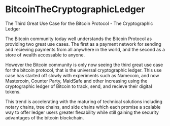 BitcoinTheCryptographicLedger
=============================

The Third Great Use Case for the Bitcoin Protocol - The Cryptographic Ledger

The Bitcoin community today well understands the Bitcoin Protocol as providing two great use cases. The first as a payment network for sending and recieving payments from all anywhere in the world, and the second as a store of wealth accessable to anyone.

However the Bitcoin community is only now seeing the third great use case for the bitcoin protocol, that is the universal cryptographic ledger. This use case has started off slowly with experiments such as Namecoin, and now Mastercoin, Counter Party, MaidSafe and other increasing using the cryptographic ledger of Bitcoin to track, send, and recieve their digital tokens.

This trend is accelerating with the maturing of technical solutions including notary chains, tree chains, and side chains which each promise a scalable way to offer ledger users greater flexability while still gaining the security advantages of the bitcoin blockchain. 

